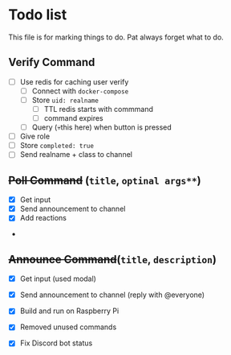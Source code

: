 # Todo list
This file is for marking things to do. Pat always forget what to do.

## Verify Command
- [ ] Use redis for caching user verify
  - [ ] Connect with `docker-compose`
  - [ ] Store `uid: realname`   
    - [ ] TTL redis starts with commmand
    - [ ] command expires
  - [ ] Query (💀this here) when button is pressed
- [ ] Give role
- [ ] Store `completed: true`
- [ ] Send realname + class to channel

## ~~Poll Command~~ (`title`, `optinal args**`)
- [X] Get input
- [X] Send announcement to channel
- [X] Add reactions
- 
## ~~Announce Command~~(`title`, `description`)
- [X] Get input (used modal)
- [X] Send announcement to channel (reply with @everyone)

- [X] Build and run on Raspberry Pi
- [X] Removed unused commands
- [X] Fix Discord bot status